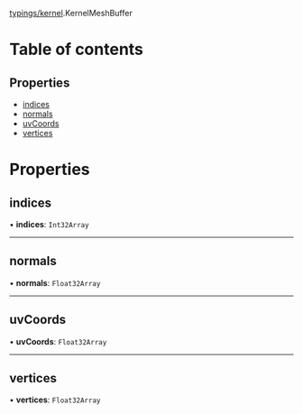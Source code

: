 [typings/kernel](../modules/typings_kernel.md).KernelMeshBuffer

# Table of contents

## Properties

- [indices](typings_kernel.KernelMeshBuffer.md#indices)
- [normals](typings_kernel.KernelMeshBuffer.md#normals)
- [uvCoords](typings_kernel.KernelMeshBuffer.md#uvcoords)
- [vertices](typings_kernel.KernelMeshBuffer.md#vertices)

# Properties

## indices

• **indices**: `Int32Array`

___

## normals

• **normals**: `Float32Array`

___

## uvCoords

• **uvCoords**: `Float32Array`

___

## vertices

• **vertices**: `Float32Array`
